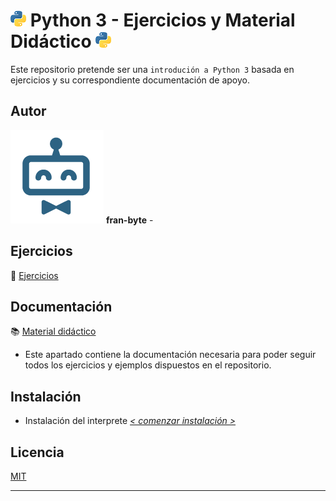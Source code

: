 # <img src="mdArchives/py.png"/> Python 3 - Ejercicios y Material Didáctico <img src="mdArchives/py.png"/>


Este repositorio pretende ser una `introdución a Python 3` basada en ejercicios y su correspondiente documentación de apoyo.
## Autor ️
<img src="mdArchives/logo.png"/> **fran-byte** -

## Ejercicios
:pencil: [Ejercicios](/tests/indicetests.md)

## Documentación
:books: [Material didáctico](/documentation/indicedocu.md)

+ Este apartado contiene la documentación necesaria para poder seguir todos los ejercicios y ejemplos dispuestos en el repositorio.

## Instalación
+ Instalación del interprete _[< comenzar instalación >](https://www.python.org/downloads/)_
## Licencia
[MIT](https://choosealicense.com/licenses/mit/)

---
